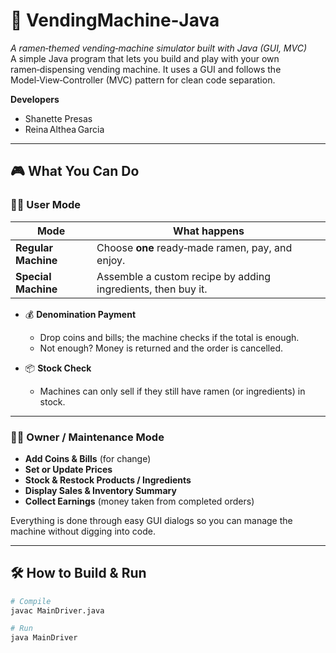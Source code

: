 # 🍜 VendingMachine‑Java
*A ramen‑themed vending‑machine simulator built with Java (GUI, MVC)*  
A simple Java program that lets you build and play with your own ramen‑dispensing vending machine. It uses a GUI and follows the Model‑View‑Controller (MVC) pattern for clean code separation.

**Developers**  
- Shanette Presas  
- Reina Althea Garcia  

---

## 🎮 What You Can Do

### 👩‍🍳 User Mode
| Mode | What happens |
|------|--------------|
| **Regular Machine** | Choose **one** ready‑made ramen, pay, and enjoy. |
| **Special Machine** | Assemble a custom recipe by adding ingredients, then buy it. |

- 💰 **Denomination Payment**  
  - Drop coins and bills; the machine checks if the total is enough.  
  - Not enough? Money is returned and the order is cancelled.

- 📦 **Stock Check**  
  - Machines can only sell if they still have ramen (or ingredients) in stock.

---

### 🧑‍🔧 Owner / Maintenance Mode
- **Add Coins & Bills** (for change)  
- **Set or Update Prices**  
- **Stock & Restock Products / Ingredients**  
- **Display Sales & Inventory Summary**  
- **Collect Earnings** (money taken from completed orders)

Everything is done through easy GUI dialogs so you can manage the machine without digging into code.

---

## 🛠 How to Build & Run

```bash
# Compile
javac MainDriver.java

# Run
java MainDriver
```         
